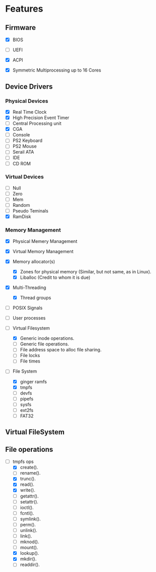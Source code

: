 # Features

## Firmware

- [x] BIOS
- [ ] UEFI
- [x] ACPI

- [x] Symmetric Multiprocessing up to 16 Cores

## Device Drivers

### Physical Devices

- [x] Real Time Clock
- [x] High Precision Event Timer
- [ ] Central Processing unit
- [x] CGA
- [ ] Console
- [ ] PS2 Keyboard
- [ ] PS2 Mouse
- [ ] Serail ATA
- [ ] IDE
- [ ] CD ROM

### Virtual Devices

- [ ] Null
- [ ] Zero
- [ ] Mem
- [ ] Random
- [ ] Pseudo Teminals
- [x] RamDisk

### Memory Management

- [x] Physical Memery Management
- [x] Virtual Memory Management
- [x] Memory allocator(s)
  - [x] Zones for physical memory (Similar, but not same, as in Linux).
  - [x] Liballoc (Credit to whom it is due)

- [x] Multi-Threading
  - [x] Thread groups

- [ ] POSIX Signals

- [ ] User processes

- [ ] Virtual Filesystem
  - [x] Generic inode operations.
  - [ ] Generic file operations.
  - [ ] File address space to alloc file sharing.
  - [ ] File locks
  - [ ] File times

- [ ] File System
  - [x] ginger ramfs
  - [x] tmpfs
  - [ ] devfs
  - [ ] pipefs
  - [ ] sysfs
  - [ ] ext2fs
  - [ ] FAT32

## Virtual FileSystem

## File operations

- [ ] tmpfs ops
  - [x] create().
  - [ ] rename().
  - [x] trunc().
  - [x] read().
  - [x] write().
  - [ ] getattr().
  - [ ] setattr().
  - [ ] ioctl().
  - [ ] fcntl().
  - [ ] symlink().
  - [ ] perm().
  - [ ] unlink().
  - [ ] link().
  - [ ] mknod().
  - [ ] mount().
  - [x] lookup().
  - [x] mkdir().
  - [ ] readdir().
